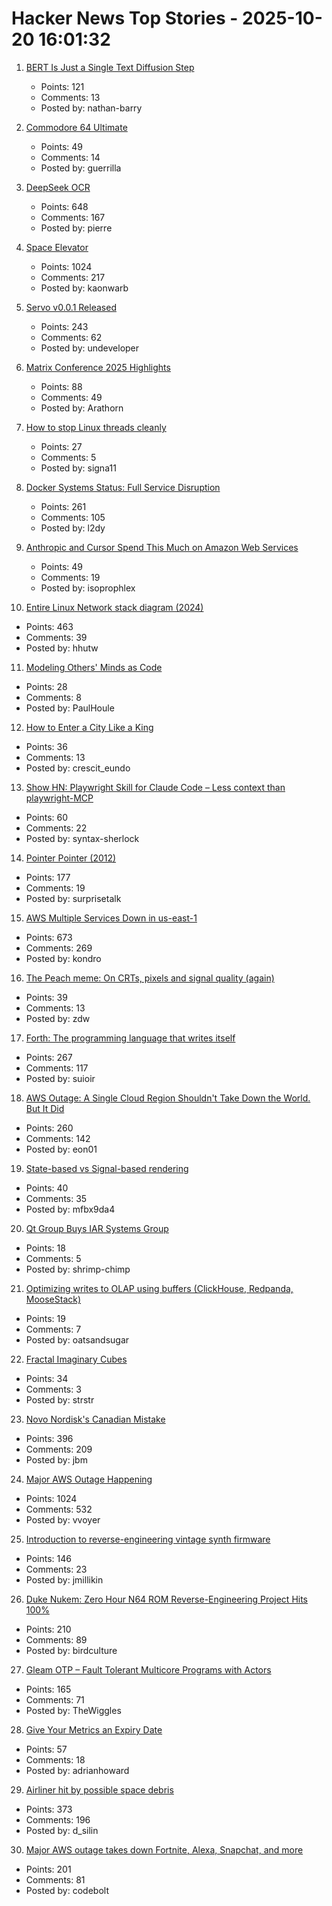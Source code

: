 # Hacker News Top Stories - 2025-10-20 16:01:32

1. [BERT Is Just a Single Text Diffusion Step](https://nathan.rs/posts/roberta-diffusion/)
   - Points: 121
   - Comments: 13
   - Posted by: nathan-barry

2. [Commodore 64 Ultimate](https://www.commodore.net/product-page/commodore-64-ultimate-basic-beige-batch1)
   - Points: 49
   - Comments: 14
   - Posted by: guerrilla

3. [DeepSeek OCR](https://github.com/deepseek-ai/DeepSeek-OCR)
   - Points: 648
   - Comments: 167
   - Posted by: pierre

4. [Space Elevator](https://neal.fun/space-elevator/)
   - Points: 1024
   - Comments: 217
   - Posted by: kaonwarb

5. [Servo v0.0.1 Released](https://github.com/servo/servo)
   - Points: 243
   - Comments: 62
   - Posted by: undeveloper

6. [Matrix Conference 2025 Highlights](https://element.io/blog/the-matrix-conference-a-seminal-moment-for-matrix/)
   - Points: 88
   - Comments: 49
   - Posted by: Arathorn

7. [How to stop Linux threads cleanly](https://mazzo.li/posts/stopping-linux-threads.html)
   - Points: 27
   - Comments: 5
   - Posted by: signa11

8. [Docker Systems Status: Full Service Disruption](https://www.dockerstatus.com/pages/incident/533c6539221ae15e3f000031/68f5e1c741c825463df7486c)
   - Points: 261
   - Comments: 105
   - Posted by: l2dy

9. [Anthropic and Cursor Spend This Much on Amazon Web Services](https://www.wheresyoured.at/costs/)
   - Points: 49
   - Comments: 19
   - Posted by: isoprophlex

10. [Entire Linux Network stack diagram (2024)](https://zenodo.org/records/14179366)
   - Points: 463
   - Comments: 39
   - Posted by: hhutw

11. [Modeling Others' Minds as Code](https://arxiv.org/abs/2510.01272)
   - Points: 28
   - Comments: 8
   - Posted by: PaulHoule

12. [How to Enter a City Like a King](https://worldhistory.substack.com/p/how-to-enter-a-city-like-a-king)
   - Points: 36
   - Comments: 13
   - Posted by: crescit_eundo

13. [Show HN: Playwright Skill for Claude Code – Less context than playwright-MCP](https://github.com/lackeyjb/playwright-skill)
   - Points: 60
   - Comments: 22
   - Posted by: syntax-sherlock

14. [Pointer Pointer (2012)](https://pointerpointer.com)
   - Points: 177
   - Comments: 19
   - Posted by: surprisetalk

15. [AWS Multiple Services Down in us-east-1](https://health.aws.amazon.com/health/status?ts=20251020)
   - Points: 673
   - Comments: 269
   - Posted by: kondro

16. [The Peach meme: On CRTs, pixels and signal quality (again)](https://www.datagubbe.se/crt2/)
   - Points: 39
   - Comments: 13
   - Posted by: zdw

17. [Forth: The programming language that writes itself](https://ratfactor.com/forth/the_programming_language_that_writes_itself.html)
   - Points: 267
   - Comments: 117
   - Posted by: suioir

18. [AWS Outage: A Single Cloud Region Shouldn't Take Down the World. But It Did](https://faun.dev/c/news/devopslinks/aws-outage-a-single-cloud-region-shouldnt-take-down-the-world-but-it-did/)
   - Points: 260
   - Comments: 142
   - Posted by: eon01

19. [State-based vs Signal-based rendering](https://jovidecroock.com/blog/state-vs-signals/)
   - Points: 40
   - Comments: 35
   - Posted by: mfbx9da4

20. [Qt Group Buys IAR Systems Group](https://www.qt.io/stock/qt-completes-the-recommended-public-cash-offer-to-the-shareholders-of-iar-systems-group-1760351460000-3668995)
   - Points: 18
   - Comments: 5
   - Posted by: shrimp-chimp

21. [Optimizing writes to OLAP using buffers (ClickHouse, Redpanda, MooseStack)](https://www.fiveonefour.com/blog/optimizing-writes-to-olap-using-buffers)
   - Points: 19
   - Comments: 7
   - Posted by: oatsandsugar

22. [Fractal Imaginary Cubes](https://www.i.h.kyoto-u.ac.jp/users/tsuiki/icube/fractal/index-e.html)
   - Points: 34
   - Comments: 3
   - Posted by: strstr

23. [Novo Nordisk's Canadian Mistake](https://www.science.org/content/blog-post/novo-nordisk-s-canadian-mistake)
   - Points: 396
   - Comments: 209
   - Posted by: jbm

24. [Major AWS Outage Happening](https://old.reddit.com/r/aws/comments/1obd3lx/dynamodb_down_useast1/)
   - Points: 1024
   - Comments: 532
   - Posted by: vvoyer

25. [Introduction to reverse-engineering vintage synth firmware](https://ajxs.me/blog/Introduction_to_Reverse-Engineering_Vintage_Synth_Firmware.html)
   - Points: 146
   - Comments: 23
   - Posted by: jmillikin

26. [Duke Nukem: Zero Hour N64 ROM Reverse-Engineering Project Hits 100%](https://github.com/Gillou68310/DukeNukemZeroHour)
   - Points: 210
   - Comments: 89
   - Posted by: birdculture

27. [Gleam OTP – Fault Tolerant Multicore Programs with Actors](https://github.com/gleam-lang/otp)
   - Points: 165
   - Comments: 71
   - Posted by: TheWiggles

28. [Give Your Metrics an Expiry Date](https://adrianhoward.com/posts/give-your-metrics-an-expiry-date/)
   - Points: 57
   - Comments: 18
   - Posted by: adrianhoward

29. [Airliner hit by possible space debris](https://avbrief.com/united-max-hit-by-falling-object-at-36000-feet/)
   - Points: 373
   - Comments: 196
   - Posted by: d_silin

30. [Major AWS outage takes down Fortnite, Alexa, Snapchat, and more](https://www.theverge.com/news/802486/aws-outage-alexa-fortnite-snapchat-offline)
   - Points: 201
   - Comments: 81
   - Posted by: codebolt

